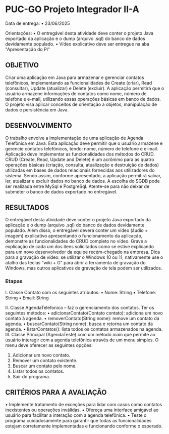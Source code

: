 # PUC-GO Projeto Integrador II-A

Data de entrega: 
  • 23/06/2025

Orientações: 
  • O entregável desta atividade deve conter o projeto Java exportado da aplicação e o dump (arquivo .sql) do banco de dados devidamente populado.
  • Vídeo explicativo deve ser entregue na aba "Apresentação do PI"

## OBJETIVO
  
  Criar uma aplicação em Java para armazenar e gerenciar contatos telefônicos,
  implementando as funcionalidades de Create (criar), Read (consultar), Update (atualizar) e
  Delete (excluir). A aplicação permitirá que o usuário armazene informações de contatos como
  nome, número de telefone e e-mail, utilizando essas operações básicas em banco de dados. O
  projeto visa aplicar conceitos de orientação a objetos, manipulação de dados e persistência em
  Java.

  
## DESENVOLVIMENTO

  O trabalho envolve a implementação de uma aplicação de Agenda Telefônica em Java.
  Esta aplicação deve permitir que o usuário armazene e gerencie contatos telefônicos, tendo:
  nome, número de telefone e e-mail. Aplicação deve implementar as funcionalidades dos
  métodos do CRUD. CRUD (Create, Read, Update and Delete) é um acrônimo para as quatro
  operações básicas (criação, consulta, atualização e destruição de dados) utilizadas em bases de
  dados relacionais fornecidas aos utilizadores do sistema. Sendo assim, conforme apresentado,
  a aplicação permitirá salvar, ler, atualizar e excluir dados no banco de dados.
  A escolha do SGDB pode ser realizada entre MySql e PostgreSql. Atente-se para não deixar
  de submeter o banco de dados exportado no entregável.


## RESULTADOS

  O entregável desta atividade deve conter o projeto Java exportado da aplicação e o
  dump (arquivo .sql) do banco de dados devidamente populado. Além disso, o entregável
  deverá conter um vídeo (áudio + imagem) explicativo apresentando o funcionamento da
  aplicação, demonstre as funcionalidades do CRUD completo no vídeo. Grave a explicação
  de cada um dos itens solicitados como se estive explicando para um novo desenvolvedor
  da equipe recém-chegado na empresa. Dica para a gravação de vídeo: se utilizar o Windows
  10 ou 11, nativamente use o atalho das teclas “wiki + G” para abrir a ferramenta de
  gravação do Windows, mas outros aplicativos de gravação de tela podem ser utilizados.

### Etapas
  
  I. Classe Contato com os seguintes atributos:
  • Nome: String
  • Telefone: String
  • Email: String

  II. Classe AgendaTelefonica – faz o gerenciamento dos contatos. Ter os seguintes
  métodos:
  • adicionarContato(Contato contato): adiciona um novo contato à agenda.
  • removerContato(String nome): remove um contato da agenda.
  • buscarContato(String nome): busca e retorna um contato da agenda.
  • listarContatos(): lista todos os contatos armazenados na agenda.
  III. Classe Principal (AgendaTeste) com um método main que permite ao usuário
  interagir com a agenda telefônica através de um menu simples. O menu deve
  oferecer as seguintes opções:
  1. Adicionar um novo contato.
  2. Remover um contato existente.
  3. Buscar um contato pelo nome.
  4. Listar todos os contatos.
  5. Sair do programa.


## CRITÉRIOS PARA A AVALIAÇÃO
  
  • Implemente tratamento de exceções para lidar com casos como contatos inexistentes ou
  operações inválidas.
  • Ofereça uma interface amigável ao usuário para facilitar a interação com a agenda
  telefônica.
  • Teste o programa cuidadosamente para garantir que todas as funcionalidades estejam
  corretamente implementadas e funcionando conforme o esperado.
